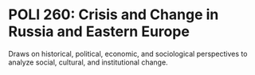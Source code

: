 # POLI 260: Crisis and Change in Russia and Eastern Europe

Draws on historical, political, economic, and sociological perspectives to analyze social, cultural, and institutional change.